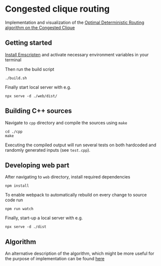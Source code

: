 # Congested clique routing
Implementation and visualization of the [Optimal Deterministic Routing algorithm on the Congested Clique](https://people.mpi-inf.mpg.de/~clenzen/pubs/L13optimal.pdf)

## Getting started

[Install Emscripten](https://emscripten.org/docs/getting_started/downloads.html) and activate necessary environment variables in your terminal

Then run the build script

```console
./build.sh
```

Finally start local server with e.g.

```console
npx serve -d ./web/dist/
```

## Building C++ sources

Navigate to `cpp` directory and compile the sources using `make`

```console
cd ./cpp
make
```

Executing the compiled output will run several tests on both hardcoded and randomly generated inputs (see `test.cpp`).

## Developing web part

After navigating to `web` directory, install required dependencies

```console
npm install
```

To enable webpack to automatically rebuild on every change to source code run

```console
npm run watch
```

Finally, start-up a local server with e.g.

```console
npx serve -d ./dist
```

## Algorithm

An alternative description of the algorithm, which might be more useful for the purpose of implementation can be found [here](https://github.com/AleksTeresh/congested-clique-routing/blob/master/algorithm.Rmd)
